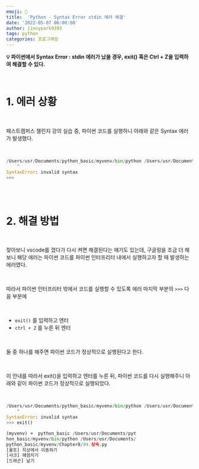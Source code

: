 ```yaml
---
emoji: 🐍
title:  'Python - Syntax Error stdin 에러 해결'
date: '2022-05-07 06:00:00'
author: jinnypark9393
tags: python
categories: 프로그래밍
---
```


**💡 파이썬에서 Syntax Error : stdin 에러가 났을 경우, exit() 혹은 Ctrl + Z을 입력하여 해결할 수 있다.**

<br/>

# 1. 에러 상황

<br/>

패스트캠퍼스 챌린지 강의 실습 중, 파이썬 코드를 실행하니 아래와 같은 Syntax 에러가 발생했다.

<br/>

```python
/Users/usr/Documents/python_basic/myvenv/bin/python /Users/usr/Documents/python_basic/myvenv/Chapter8/04.상속.py
    ^
SyntaxError: invalid syntax
>>>
```

<br/><br/>

# 2. 해결 방법

<br/>

찾아보니 vscode를 껐다가 다시 켜면 해결된다는 얘기도 있는데, 구글링을 조금 더 해보니 해당 에러는 파이썬 코드를 파이썬 인터프리터 내에서 실행하고자 할 때 발생하는 에러였다.

<br/>

따라서 파이썬 인터프리터 밖에서 코드를 실행할 수 있도록 에러 마지막 부분의 `>>>` 다음 부분에

<br/>

- `exit()` 를 입력하고 엔터
- `ctrl + Z` 를 누른 뒤 엔터

<br/>

둘 중 하나를 해주면 파이썬 코드가 정상적으로 실행된다고 한다.

<br/>

이 안내를 따라서 exit()을 입력하고 엔터를 누른 뒤, 파이썬 코드를 다시 실행해주니 아래와 같이 파이썬 코드가 정상적으로 실행되었다.

<br/>

```python
/Users/usr/Documents/python_basic/myvenv/bin/python /Users/usr/Documents/python_basic/myvenv/Chapter8/04.상속.py
    ^
SyntaxError: invalid syntax
>>> exit()

(myvenv) ➜  python_basic /Users/usr/Documents/pyt
hon_basic/myvenv/bin/python /Users/usr/Documents/
python_basic/myvenv/Chapter8/04.상속.py
[울프] 지상에서 이동하기
[샤크] 헤엄치기
[드래곤] 날기
```

<br/>